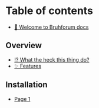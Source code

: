 # Table of contents

* [👋 Welcome to Bruhforum docs](README.md)

## Overview

* [⁉ What the heck this thing do?](overview/introduction.md)
* [✨ Features](overview/features.md)

## Installation

* [Page 1](installation/page-1.md)
